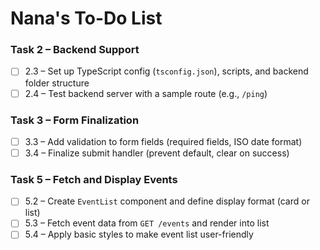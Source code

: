 # Nana's To-Do List

### Task 2 – Backend Support

- [ ] 2.3 – Set up TypeScript config (`tsconfig.json`), scripts, and backend folder structure
- [ ] 2.4 – Test backend server with a sample route (e.g., `/ping`)

### Task 3 – Form Finalization

- [ ] 3.3 – Add validation to form fields (required fields, ISO date format)
- [ ] 3.4 – Finalize submit handler (prevent default, clear on success)

### Task 5 – Fetch and Display Events

- [ ] 5.2 – Create `EventList` component and define display format (card or list)
- [ ] 5.3 – Fetch event data from `GET /events` and render into list
- [ ] 5.4 – Apply basic styles to make event list user-friendly
